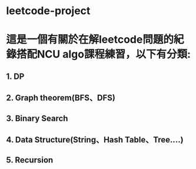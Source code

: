 # leetcode-project
# 這是一個有關於在解leetcode問題的紀錄搭配NCU algo課程練習，以下有分類:
## 1. DP
## 2. Graph theorem(BFS、DFS)
## 3. Binary Search
## 4. Data Structure(String、Hash Table、Tree....)
## 5. Recursion
